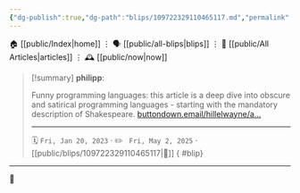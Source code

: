 ```yaml
---
{"dg-publish":true,"dg-path":"blips/109722329110465117.md","permalink":"/blips/109722329110465117/","title":"philipp on mastodon @ 2023-01-20"}
---
```



<div class="transclusion internal-embed is-loaded"><div class="markdown-embed">




🏠 [[public/Index\|home]]  ⋮ 🗣️ [[public/all-blips\|blips]] ⋮  📝 [[public/All Articles\|articles]]  ⋮ 🕰️ [[public/now\|now]]


</div></div>


> [!summary] **philipp**:
>
> Funny programming languages: this article is a deep dive into obscure and satirical programming languages - starting with the mandatory description of Shakespeare. [buttondown.email/hillelwayne/a…](https://buttondown.email/hillelwayne/archive/funny-programming-languages/)
> - - -
>
> 🗓️ <code>Fri, Jan 20, 2023</code>  · ✏️ <code> Fri, May 2, 2025</code>  · [[public/blips/109722329110465117\|🔗]]
{ #blip}


- - -

 👾
